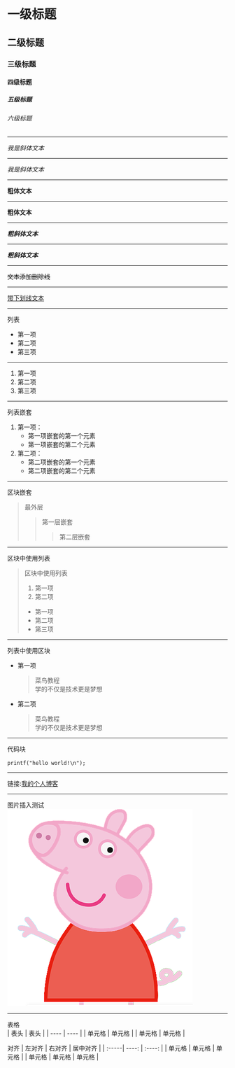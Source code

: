 # 一级标题
## 二级标题
### 三级标题
#### 四级标题
##### 五级标题
###### 六级标题
***
*我是斜体文本*
***
_我是斜体文本_
***
**粗体文本**
***
__粗体文本__
***
***粗斜体文本***
***
___粗斜体文本___
***
~~文本添加删除线~~
***
<u>带下划线文本</u>
***
列表
* 第一项
* 第二项
* 第三项
***
1. 第一项
2. 第二项
3. 第三项
***
列表嵌套
1. 第一项：
    - 第一项嵌套的第一个元素
    - 第一项嵌套的第二个元素
2. 第二项：
    - 第二项嵌套的第一个元素
    - 第二项嵌套的第二个元素
***
区块嵌套
> 最外层
> > 第一层嵌套
> > > 第二层嵌套
***
区块中使用列表
> 区块中使用列表
> 1. 第一项
> 2. 第二项
> + 第一项
> + 第二项
> + 第三项
***
列表中使用区块
* 第一项
    > 菜鸟教程  
    > 学的不仅是技术更是梦想
* 第二项
    > 菜鸟教程  
    > 学的不仅是技术更是梦想
***
代码块
```
printf("hello world!\n");
```
***
链接:[我的个人博客](jihoonli.github.io)
***
图片插入测试  
![caption](test.PNG)
***
表格  
|  表头   | 表头  |
|  ----  | ----  |
| 单元格  | 单元格 |
| 单元格  | 单元格 |

对齐
| 左对齐 | 右对齐 | 居中对齐 |
| :-----| ----: | :----: |
| 单元格 | 单元格 | 单元格 |
| 单元格 | 单元格 | 单元格 |
